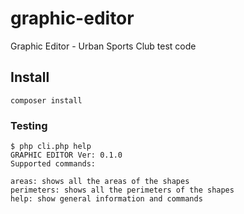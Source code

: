 # graphic-editor
Graphic Editor - Urban Sports Club test code 

## Install

`composer install`

### Testing

```
$ php cli.php help
GRAPHIC EDITOR Ver: 0.1.0
Supported commands:

areas: shows all the areas of the shapes
perimeters: shows all the perimeters of the shapes
help: show general information and commands
```